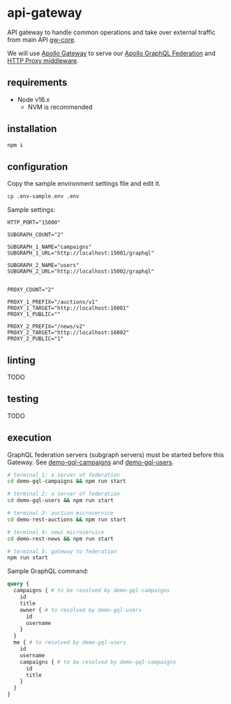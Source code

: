 # api-gateway

API gateway to handle common operations and take over external traffic from main API [gw-core](https://github.com/XploraTechnologiesAS/xplora-o2o-apiv2/tree/master/core).

We will use [Apollo Gateway](https://www.apollographql.com/docs/apollo-server/using-federation/apollo-gateway-setup) to serve our [Apollo GraphQL Federation](https://www.apollographql.com/docs/federation/) and [HTTP Proxy middleware](https://www.npmjs.com/package/http-proxy-middleware).

## requirements

* Node v16.x
  * NVM is recommended

## installation

```sh
npm i
```

## configuration

Copy the sample environment settings file and edit it.

```sh
cp .env-sample.env .env
```

Sample settings:

```plain
HTTP_PORT="15000"

SUBGRAPH_COUNT="2"

SUBGRAPH_1_NAME="campaigns"
SUBGRAPH_1_URL="http://localhost:15001/graphql"

SUBGRAPH_2_NAME="users"
SUBGRAPH_2_URL="http://localhost:15002/graphql"


PROXY_COUNT="2"

PROXY_1_PREFIX="/auctions/v1"
PROXY_1_TARGET="http://localhost:16001"
PROXY_1_PUBLIC=""

PROXY_2_PREFIX="/news/v2"
PROXY_2_TARGET="http://localhost:16002"
PROXY_2_PUBLIC="1"
```

## linting

TODO

## testing

TODO

## execution

GraphQL federation servers (subgraph servers) must be started before this Gateway. See [demo-gql-campaigns](./demo-gql-campaigns) and [demo-gql-users](./demo-gql-users/).

```sh
# terminal 1: a server of federation
cd demo-gql-campaigns && npm run start

# terminal 2: a server of federation
cd demo-gql-users && npm run start

# terminal 3: auction microservice
cd demo-rest-auctions && npm run start

# terminal 4: news microservice
cd demo-rest-news && npm run start

# terminal 5: gateway to federation
npm run start
```

Sample GraphQL command:

```graphql
query {
  campaigns { # to be resolved by demo-gql-campaigns
    id
    title
    owner { # to resolved by demo-gql-users
      id
      username
    }
  }
  me { # to resolved by demo-gql-users
    id
    username
    campaigns { # to be resolved by demo-gql-campaigns
      id
      title
    }
  }
}
```
